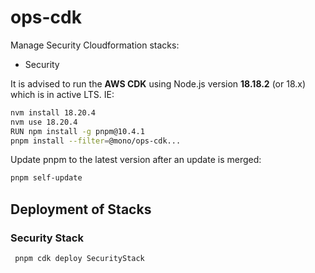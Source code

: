 # ops-cdk

Manage Security Cloudformation stacks:

  * Security

It is advised to run the **AWS CDK** using Node.js version **18.18.2** (or 18.x) which is in active LTS. IE: 

```bash
nvm install 18.20.4
nvm use 18.20.4
RUN npm install -g pnpm@10.4.1
pnpm install --filter=@mono/ops-cdk...
```

Update pnpm to the latest version after an update is merged:

```bash
pnpm self-update
```

## Deployment of Stacks

### Security Stack
```bash
 pnpm cdk deploy SecurityStack
```

